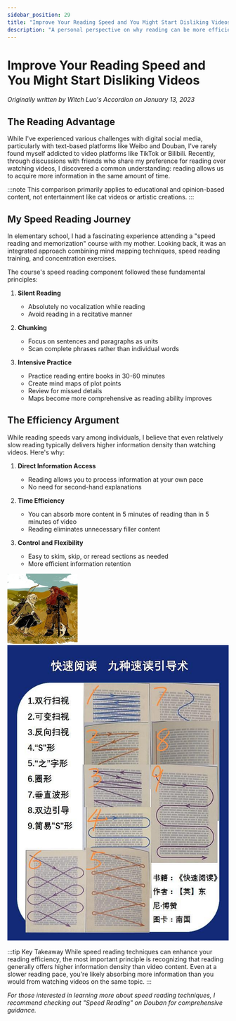 ```yaml
---
sidebar_position: 29
title: "Improve Your Reading Speed and You Might Start Disliking Videos"
description: "A personal perspective on why reading can be more efficient than consuming video content, with practical speed reading tips"
---
```


# Improve Your Reading Speed and You Might Start Disliking Videos

*Originally written by Witch Luo's Accordion on January 13, 2023*

## The Reading Advantage

While I've experienced various challenges with digital social media, particularly with text-based platforms like Weibo and Douban, I've rarely found myself addicted to video platforms like TikTok or Bilibili. Recently, through discussions with friends who share my preference for reading over watching videos, I discovered a common understanding: reading allows us to acquire more information in the same amount of time.

:::note
This comparison primarily applies to educational and opinion-based content, not entertainment like cat videos or artistic creations.
:::

## My Speed Reading Journey

In elementary school, I had a fascinating experience attending a "speed reading and memorization" course with my mother. Looking back, it was an integrated approach combining mind mapping techniques, speed reading training, and concentration exercises.

The course's speed reading component followed these fundamental principles:

1. **Silent Reading**
    - Absolutely no vocalization while reading
    - Avoid reading in a recitative manner

2. **Chunking**
    - Focus on sentences and paragraphs as units
    - Scan complete phrases rather than individual words

3. **Intensive Practice**
    - Practice reading entire books in 30-60 minutes
    - Create mind maps of plot points
    - Review for missed details
    - Maps become more comprehensive as reading ability improves

## The Efficiency Argument

While reading speeds vary among individuals, I believe that even relatively slow reading typically delivers higher information density than watching videos. Here's why:

1. **Direct Information Access**
    - Reading allows you to process information at your own pace
    - No need for second-hand explanations

2. **Time Efficiency**
    - You can absorb more content in 5 minutes of reading than in 5 minutes of video
    - Reading eliminates unnecessary filler content

3. **Control and Flexibility**
    - Easy to skim, skip, or reread sections as needed
    - More efficient information retention

![Reading Efficiency](./img/speed-reading-vs-video/image_1.jpg)
![Speed Reading Practice](./img/speed-reading-vs-video/image_2.jpg)

:::tip Key Takeaway
While speed reading techniques can enhance your reading efficiency, the most important principle is recognizing that reading generally offers higher information density than video content. Even at a slower reading pace, you're likely absorbing more information than you would from watching videos on the same topic.
:::

*For those interested in learning more about speed reading techniques, I recommend checking out "Speed Reading" on Douban for comprehensive guidance.*
